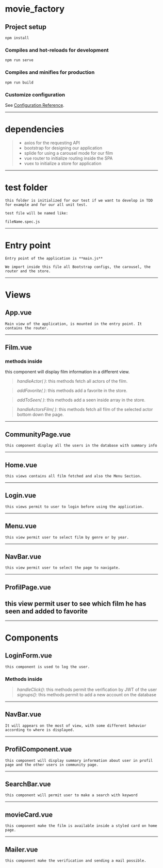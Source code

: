 # movie_factory

## Project setup

```
npm install
```

### Compiles and hot-reloads for development

```
npm run serve
```

### Compiles and minifies for production

```
npm run build
```

### Customize configuration

See [Configuration Reference](https://cli.vuejs.org/config/).

---

# dependencies

> - axios for the requesting API
> - bootstrap for designing our application
> - splide for using a carousel mode for our film
> - vue router to initialize routing inside the SPA
> - vuex to initialize a store for application

---

# test folder

    this folder is initialized for our test if we want to develop in TDD for example and for our all unit test.

    test file will be named like:
`fileName.spec.js`  

---
# Entry point

    Entry point of the application is **main.js**

    We import inside this file all Bootstrap configs, the carousel, the router and the store.

---
# Views

## App.vue

    Main view of the application, is mounted in the entry point. It contains the router.

---
## Film.vue

### methods inside

this component will display film information in a different view.

> _handleActor( )_: this methods fetch all actors of the film.

> _addFavorite( )_: this methods add a favorite in the store.

> _addToSeen( )_: this methods add a seen inside array in the store.

> _handleActorsFilm( )_: this methods fetch all film of the selected actor bottom down the page.

---
## CommunityPage.vue

    this component display all the users in the database with summary info

---
## Home.vue

    this views contains all film fetched and also the Menu Section.

---
## Login.vue

    this views permit to user to login before using the application.

---
## Menu.vue

    this view permit user to select film by genre or by year.

---
## NavBar.vue

    this view permit user to select the page to navigate.

---
## ProfilPage.vue

## this view permit user to see which film he has seen and added to favorite

---
# Components



## LoginForm.vue

    this component is used to log the user.


### Methods inside

> _handleClick()_: this methods permit the verification by JWT of the user  
> _signups()_: this methods permit to add a new account on the database

---
## NavBar.vue

    It will appears on the most of view, with some different behavior according to where is displayed.

---
## ProfilComponent.vue

    this component will display summary information about user in profil page and the other users in community page.

---
## SearchBar.vue

    this component will permit user to make a search with keyword

---
## movieCard.vue

    this component make the film is available inside a styled card on home page.

---
## Mailer.vue

    this component make the verification and sending a mail possible.
